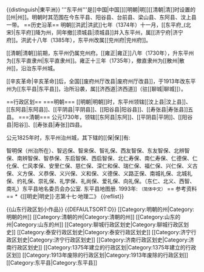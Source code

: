 {{distinguish|東平洲}}
'''东平州'''是[[中国|中国]][[明朝|明]][[清朝|清]]时设置的[[州|州]]。明朝时其范围在今东平县、阳谷县、台前县、梁山县、东阿县、汶上县一带。
==历史沿革==
明朝[[洪武|洪武]]七年（1374年）十一月，[[东平府_(北宋)|东平府]]降为州，同年撤[[须城县|须城县]]并入东平州，属[[济宁府|济宁府]]。洪武十八年（1385年），东平州改属[[兖州府|兖州府]]。

[[清朝|清朝]]前期，东平州仍属兖州府。[[雍正|雍正]]八年（1730年），升东平州为[[东平直隶州|东平直隶州]]。雍正十三年（1735年），撤直隶州为[[散州|散州]]，沿治东平州城。

[[辛亥革命|辛亥革命]]后，全国[[废府州厅改县|废府州厅改县]]，于1913年改东平州为[[东平县|东平县]]，治所沿袭，属[[济西道|济西道]]（驻[[聊城|聊城]]）。

==行政区划==
===明朝===
[[明朝|明朝]]时，东平州领辖[[汶上县|汶上县]]、[[东阿县|东阿县]]、[[平阴县|平阴县]]、[[阳谷县|阳谷县]]、[[寿张县|寿张县]]五县。
===清朝===
公元1730年，领辖[[东阿县|东阿]]、[[平阴县|平阴]]、[[阳谷县|阳谷]]、[[寿张县|寿张]]四县。

公元1825年时，东平州治州城，其下辖的[[保|保]]有:

智明保（州治所在）、智远保、智来保、智礼保、西友智保、东友智保、北辨智保、南辨智保、智恭保、东启智保、西启智保、北仁寿保、南仁寿保、仁德保、仁化保、仁风孝保、安里仁保、慈仁保、深仁和保、瑞仁保、福仁保、兴仁保、义古保、义方保、义恭保、义兴保、义和保、义德保、义路正保、南城礼保、北城礼保、约礼保、崇礼保、礼学保、礼尚保、爱礼保、向礼保。（东仁、北义、西智、南礼）<ref>东平县地名委员会办公室. 东平县地图册. 1993年: <small> （简体中文）</small></ref>
== 参考资料 ==
*《[[明史|明史]]·志第十七·地理二》
{{reflist}}

{{山东行政区划小作品}}
{{DEFAULTSORT:D}}
[[Category:明朝的州|Category:明朝的州]]
[[Category:清朝的州|Category:清朝的州]]
[[Category:山东的州|Category:山东的州]]
[[Category:聊城行政区划史|Category:聊城行政区划史]]
[[Category:泰安行政区划史|Category:泰安行政区划史]]
[[Category:济宁行政区划史|Category:济宁行政区划史]]
[[Category:济南行政区划史|Category:济南行政区划史]]
[[Category:1375年建立的行政区划|Category:1375年建立的行政区划]]
[[Category:1913年废除的行政区划|Category:1913年废除的行政区划]]
[[Category:东平县|Category:东平县]]